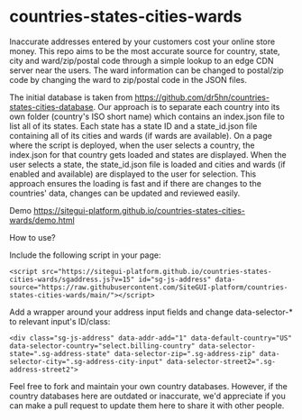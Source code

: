 # countries-states-cities-wards
Inaccurate addresses entered by your customers cost your online store money. This repo aims to be the most accurate source for country, state, city and ward/zip/postal code through a simple lookup to an edge CDN server near the users. The ward information can be changed to postal/zip code by changing the ward to zip/postal code in the JSON files. 

The initial database is taken from https://github.com/dr5hn/countries-states-cities-database. Our approach is to separate each country into its own folder (country's ISO short name) which contains an index.json file to list all of its states. Each state has a state ID and a state_id.json file containing all of its cities and wards (if wards are available). On a page where the script is deployed, when the user selects a country, the index.json for that country gets loaded and states are displayed. When the user selects a state, the state_id.json file is loaded and cities and wards (if enabled and available) are displayed to the user for selection. This approach ensures the loading is fast and if there are changes to the countries' data, changes can be updated and reviewed easily.

Demo https://sitegui-platform.github.io/countries-states-cities-wards/demo.html

How to use?

Include the following script in your page:

```<script src="https://sitegui-platform.github.io/countries-states-cities-wards/sgaddress.js?v=15" id="sg-js-address" data-source="https://raw.githubusercontent.com/SiteGUI-platform/countries-states-cities-wards/main/"></script>```

Add a wrapper around your address input fields and change data-selector-* to relevant input's ID/class:

```<div class="sg-js-address" data-addr-add="1" data-default-country="US" data-selector-country="select.billing-country" data-selector-state=".sg-address-state" data-selector-zip=".sg-address-zip" data-selector-city=".sg-address-city-input" data-selector-street2=".sg-address-street2">```

Feel free to fork and maintain your own country databases. However, if the country databases here are outdated or inaccurate, we'd appreciate if you can make a pull request to update them here to share it with other people. 
